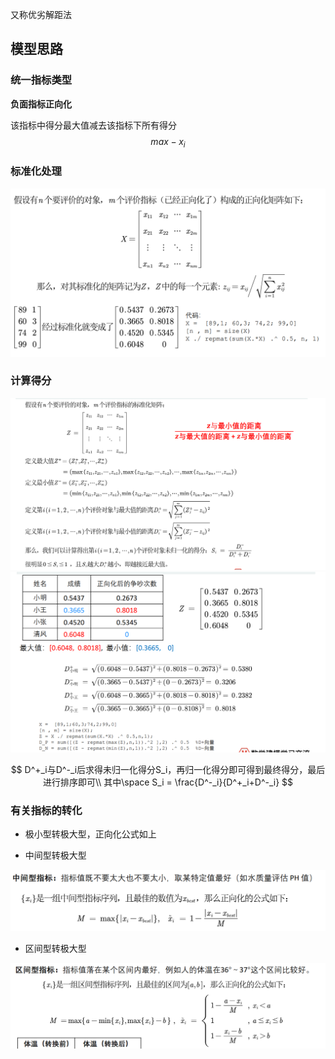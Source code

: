 又称优劣解距法



## 模型思路



### 统一指标类型

**负面指标正向化**

该指标中得分最大值减去该指标下所有得分
$$
max - x_i
$$

### 标准化处理

<img src="https://raw.githubusercontent.com/Chikie920/Mark/266f340e02a18857d4b3a9093f7577d9027fd0d3/Sources/images_math/image-20220116192604197.png" alt="image-20220116192604197" style="zoom:80%;" />





### 计算得分

<img src="https://raw.githubusercontent.com/Chikie920/Mark/266f340e02a18857d4b3a9093f7577d9027fd0d3/Sources/images_math/image-20220116192501669.png" alt="image-20220116192501669" style="zoom:80%;" />

<img src="https://raw.githubusercontent.com/Chikie920/Mark/266f340e02a18857d4b3a9093f7577d9027fd0d3/Sources/images_math/image-20220116192906036.png" alt="image-20220116192906036" style="zoom:80%;" />




$$
D^+_i与D^-_i后求得未归一化得分S_i，再归一化得分即可得到最终得分，最后进行排序即可\\
其中\space S_i = \frac{D^-_i}{D^+_i+D^-_i}
$$


### 有关指标的转化

- 极小型转极大型，正向化公式如上

- 中间型转极大型

![image-20220116193505241](https://raw.githubusercontent.com/Chikie920/Mark/266f340e02a18857d4b3a9093f7577d9027fd0d3/Sources/images_math/image-20220116193505241.png)

- 区间型转极大型

![image-20220116193532411](https://raw.githubusercontent.com/Chikie920/Mark/266f340e02a18857d4b3a9093f7577d9027fd0d3/Sources/images_math/image-20220116193532411.png)

